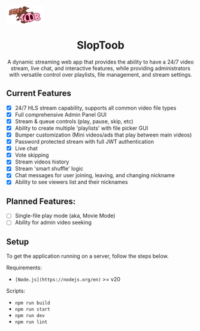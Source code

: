 <img align="center" height="50px" src="/public/logo-alt.png" />
<h1 align="center">SlopToob</h1>
<p align="center">A dynamic streaming web app that provides the ability to have a 24/7 video stream, live chat, and interactive features, while providing administrators with versatile control over playlists, file management, and stream settings.</p>

## Current Features
- [x] 24/7 HLS stream capability, supports all common video file types
- [x] Full comprehensive Admin Panel GUI
- [x] Stream & queue controls (play, pause, skip, etc)
- [x] Ability to create multiple 'playlists' with file picker GUI
- [x] Bumper customization (Mini videos/ads that play between main videos)
- [x] Password protected stream with full JWT authentication
- [x] Live chat
- [x] Vote skipping
- [x] Stream videos history
- [x] Stream 'smart shuffle' logic
- [x] Chat messages for user joining, leaving, and changing nickname
- [x] Ability to see viewers list and their nicknames

## Planned Features:
- [ ] Single-file play mode (aka, Movie Mode)
- [ ] Ability for admin video seeking

## Setup
To get the application running on a server, follow the steps below.

Requirements:
- `[Node.js](https://nodejs.org/en)` >= v20

Scripts:
- `npm run build`
- `npm run start`
- `npm run dev`
- `npm run lint`